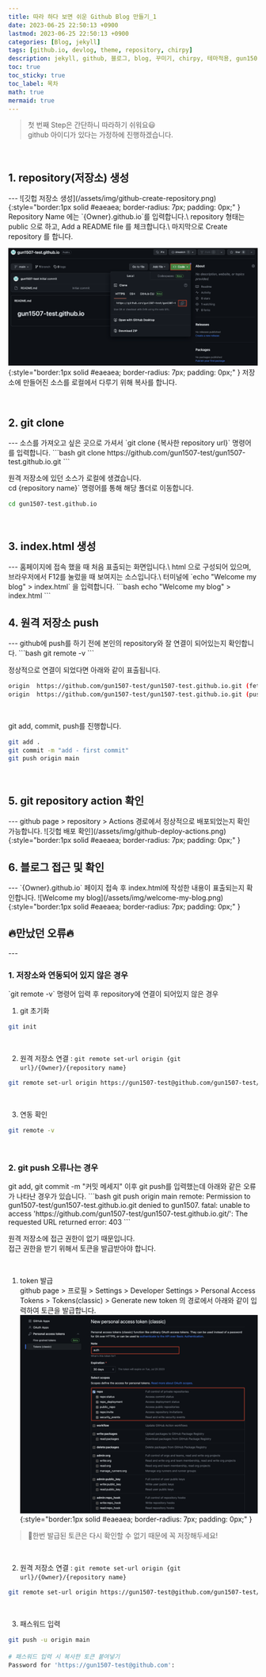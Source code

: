 ```yaml
---
title: 따라 하다 보면 쉬운 Github Blog 만들기_1
date: 2023-06-25 22:50:13 +0900
lastmod: 2023-06-25 22:50:13 +0900
categories: [Blog, jekyll]
tags: [github.io, devlog, theme, repository, chirpy]
description: jekyll, github, 블로그, blog, 꾸미기, chirpy, 테마적용, gun1507
toc: true
toc_sticky: true
toc_label: 목차
math: true
mermaid: true
---
```


> 첫 번째 Step은 간단하니 따라하기 쉬워요😃\
> github 아이디가 있다는 가정하에 진행하겠습니다.

<br>

<h2> 1. repository(저장소) 생성 </h2>
---
![깃헙 저장소 생성](/assets/img/github-create-repository.png){:style="border:1px solid #eaeaea; border-radius: 7px; padding: 0px;" }
Repository Name 에는 `{Owner}.github.io`를 입력합니다.\
repository 형태는 public 으로 하고, Add a README file 를 체크합니다.\
마지막으로 Create repository 를 합니다.
<br>

![깃헙 저장소 복사](/assets/img/github-copy-repository.png){:style="border:1px solid #eaeaea; border-radius: 7px; padding: 0px;" }
저장소에 만들어진 소스를 로컬에서 다루기 위해 복사를 합니다.

<br>

<h2> 2. git clone </h2>
---
소스를 가져오고 싶은 곳으로 가셔서 `git clone {복사한 repository url}` 명령어를 입력합니다.
```bash
git clone https://github.com/gun1507-test/gun1507-test.github.io.git
```

<br>

원격 저장소에 있던 소스가 로컬에 생겼습니다.\
cd {repository name}` 명령어를 통해 해당 폴더로 이동합니다.
```bash
cd gun1507-test.github.io
```

<br>

<h2> 3. index.html 생성 </h2>
---
홈페이지에 접속 했을 때 처음 표출되는 화면입니다.\
html 으로 구성되어 있으며, 브라우저에서 F12를 눌렀을 때 보여지는 소스입니다.\
터미널에 `echo "Welcome my blog" > index.html` 을 입력합니다.
```bash
echo "Welcome my blog" > index.html
```

<br>

<h2> 4. 원격 저장소 push </h2>
---
github에 push를 하기 전에 본인의 repository와 잘 연결이 되어있는지 확인합니다.
```bash
git remote -v
```

<br>

정상적으로 연결이 되었다면 아래와 같이 표출됩니다.
```bash
origin	https://github.com/gun1507-test/gun1507-test.github.io.git (fetch)
origin	https://github.com/gun1507-test/gun1507-test.github.io.git (push)
```

<br>

git add, commit, push를 진행합니다.
```bash
git add .
git commit -m "add - first commit"
git push origin main
```

<br>

<h2> 5. git repository action 확인 </h2>
---
github page > repository > Actions 경로에서 정상적으로 배포되었는지 확인 가능합니다.
![깃헙 배포 확인](/assets/img/github-deploy-actions.png){:style="border:1px solid #eaeaea; border-radius: 7px; padding: 0px;" }

<br>

<h2> 6. 블로그 접근 및 확인 </h2>
---
`{Owner}.github.io` 페이지 접속 후 index.html에 작성한 내용이 표출되는지 확인합니다.
![Welcome my blog](/assets/img/welcome-my-blog.png){:style="border:1px solid #eaeaea; border-radius: 7px; padding: 0px;" }

<br>

<h2> 🔥만났던 오류🔥 </h2>
---
<h3> 1. 저장소와 연동되어 있지 않은 경우 </h3>
`git remote -v` 명령어 입력 후 repository에 연결이 되어있지 않은 경우

1) git 초기화
```bash
git init
```

<br>

2) 원격 저장소 연결 : `git remote set-url origin {git url}/{Owner}/{repository name}`
```bash
git remote set-url origin https://gun1507-test@github.com/gun1507-test/gun1507-test.github.io.git
```

<br>

3) 연동 확인
```bash
git remote -v
```

<br>

<h3> 2. git push 오류나는 경우 </h3>
git add, git commit -m "커밋 메세지" 이후 git push를 입력했는데 아래와 같은 오류가 나타난 경우가 있습니다.
```bash
git push origin main
remote: Permission to gun1507-test/gun1507-test.github.io.git denied to gun1507.
fatal: unable to access 'https://github.com/gun1507-test/gun1507-test.github.io.git/': The requested URL returned error: 403
```

원격 저장소에 접근 권한이 없기 때문입니다.\
접근 권한을 받기 위해서 토큰을 발급받아야 합니다.

<br>

1) token 발급\
github page > 프로필 > Settings > Developer Settings > Personal Access Tokens > Tokens(classic) > Generate new token 의 경로에서 아래와 같이 입력하여 토큰을 발급합니다.
![깃헙 토큰 발금](/assets/img/github-generate-token.png){:style="border:1px solid #eaeaea; border-radius: 7px; padding: 0px;" }
> 🚨한번 발급된 토큰은 다시 확인할 수 없기 때문에 꼭 저장해두세요!

<br>

2) 원격 저장소 연결 : `git remote set-url origin {git url}/{Owner}/{repository name}`
```bash
git remote set-url origin https://gun1507-test@github.com/gun1507-test/gun1507-test.github.io.git
```

<br>

3) 패스워드 입력
```bash
git push -u origin main

# 패스워드 입력 시 복사한 토큰 붙여넣기
Password for 'https://gun1507-test@github.com':
```
